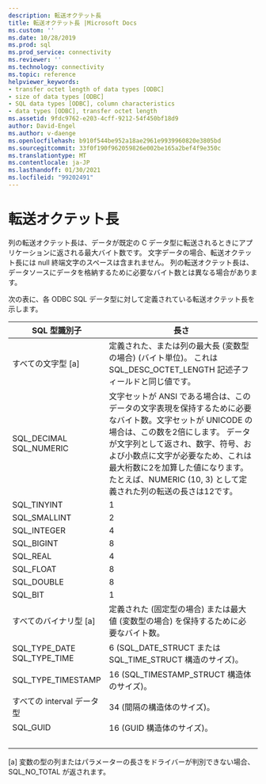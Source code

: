 ```yaml
---
description: 転送オクテット長
title: 転送オクテット長 |Microsoft Docs
ms.custom: ''
ms.date: 10/28/2019
ms.prod: sql
ms.prod_service: connectivity
ms.reviewer: ''
ms.technology: connectivity
ms.topic: reference
helpviewer_keywords:
- transfer octet length of data types [ODBC]
- size of data types [ODBC]
- SQL data types [ODBC], column characteristics
- data types [ODBC], transfer octet length
ms.assetid: 9fdc9762-e203-4cff-9212-54f450bf18d9
author: David-Engel
ms.author: v-daenge
ms.openlocfilehash: b910f544be952a18ae2961e9939960820e3805bd
ms.sourcegitcommit: 33f0f190f962059826e002be165a2bef4f9e350c
ms.translationtype: MT
ms.contentlocale: ja-JP
ms.lasthandoff: 01/30/2021
ms.locfileid: "99202491"
---
```

# <a name="transfer-octet-length"></a>転送オクテット長
列の転送オクテット長は、データが既定の C データ型に転送されるときにアプリケーションに返される最大バイト数です。 文字データの場合、転送オクテット長には null 終端文字のスペースは含まれません。 列の転送オクテット長は、データソースにデータを格納するために必要なバイト数とは異なる場合があります。  
  
 次の表に、各 ODBC SQL データ型に対して定義されている転送オクテット長を示します。  
  
|SQL 型識別子|長さ|  
|-------------------------|------------|  
|すべての文字型 [a]|定義された、または列の最大長 (変数型の場合) (バイト単位)。 これは SQL_DESC_OCTET_LENGTH 記述子フィールドと同じ値です。|  
|SQL_DECIMAL<br />SQL_NUMERIC|文字セットが ANSI である場合は、このデータの文字表現を保持するために必要なバイト数。文字セットが UNICODE の場合は、この数を2倍にします。 データが文字列として返され、数字、符号、および小数点に文字が必要なため、これは最大桁数に2を加算した値になります。 たとえば、NUMERIC (10, 3) として定義された列の転送の長さは12です。|  
|SQL_TINYINT|1|  
|SQL_SMALLINT|2|  
|SQL_INTEGER|4|  
|SQL_BIGINT| 8 |  
|SQL_REAL|4|  
|SQL_FLOAT|8|  
|SQL_DOUBLE|8|  
|SQL_BIT|1|  
|すべてのバイナリ型 [a]|定義された (固定型の場合) または最大値 (変数型の場合) を保持するために必要なバイト数。|  
|SQL_TYPE_DATE<br />SQL_TYPE_TIME|6 (SQL_DATE_STRUCT または SQL_TIME_STRUCT 構造のサイズ)。|  
|SQL_TYPE_TIMESTAMP|16 (SQL_TIMESTAMP_STRUCT 構造体のサイズ)。|  
|すべての interval データ型|34 (間隔の構造体のサイズ)。|  
|SQL_GUID|16 (GUID 構造体のサイズ)。|  
| &nbsp; | &nbsp; |

 [a] 変数の型の列またはパラメーターの長さをドライバーが判別できない場合、SQL_NO_TOTAL が返されます。
